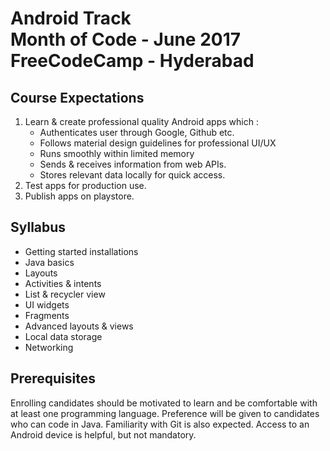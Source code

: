 # Android Track <br> Month of Code - June 2017<br> FreeCodeCamp - Hyderabad

## Course Expectations
1. Learn & create professional quality Android apps which :
    - Authenticates user through Google, Github etc.
    - Follows material design guidelines for professional UI/UX
    - Runs smoothly within limited memory
    - Sends & receives information from web APIs.
    - Stores relevant data locally for quick access.
2. Test apps for production use.
3. Publish apps on playstore.

## Syllabus
- Getting started installations
- Java basics
- Layouts
- Activities & intents
- List & recycler view
- UI widgets
- Fragments
- Advanced layouts & views
- Local data storage
- Networking

## Prerequisites
Enrolling candidates should be motivated to learn and be comfortable with at least one programming language. Preference will be given to candidates who can code in Java. Familiarity with Git is also expected. Access to an Android device is helpful, but not mandatory.
